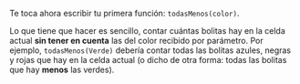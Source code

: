 Te toca ahora escribir tu primera función: `todasMenos(color)`.

Lo que tiene que hacer es sencillo, contar cuántas bolitas hay en la celda actual **sin tener en cuenta** las del color recibido por parámetro. Por ejemplo, `todasMenos(Verde)` debería contar todas las bolitas azules, negras y rojas que hay en la celda actual (o dicho de otra forma: todas las bolitas que hay **menos** las verdes).